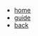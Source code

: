 * [home](/another/ "It's another's home page")
* [guide](/another/guide.md "Another's guide page")
* [back](/)